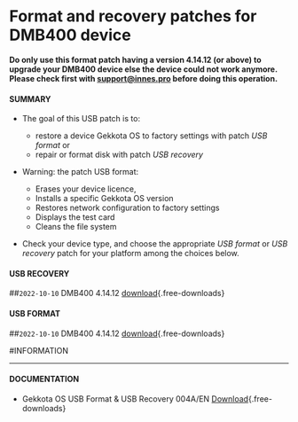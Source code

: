 # Format and recovery patches for DMB400 device

**Do only use this format patch having a version 4.14.12 (or above) to upgrade your DMB400 device else the device could not work anymore. Please check first with support@innes.pro before doing this operation.**  

#### **SUMMARY**
- The goal of this USB patch is to: 
	- restore a device Gekkota OS to factory settings with patch *USB format* or 
	- repair or format disk with patch *USB recovery*
- Warning: the patch USB format: 
	- Erases your device licence, 
	- Installs a specific Gekkota OS version 
	- Restores network configuration to factory settings
	- Displays the test card
	- Cleans the file system 

- Check your device type, and choose the appropriate *USB format* or *USB recovery* patch for your platform among the choices below. 

#### **USB RECOVERY** 
##`2022-10-10` DMB400 4.14.12 [download](patch-format-and-recovery/usb-recovery-DMB400-V4.14.12.zip){.free-downloads} 
       	
#### **USB FORMAT**
##`2022-10-10` DMB400 4.14.12 [download](patch-format-and-recovery/usb-format-DMB400-V4.14.12.zip){.free-downloads} 

#INFORMATION
***********************************************************************
#### **DOCUMENTATION**  
- Gekkota OS USB Format & USB Recovery 004A/EN [Download](patch-format-and-recovery/Gekkota-usb-format-or-usb-recovery-004A_en.pdf){.free-downloads}